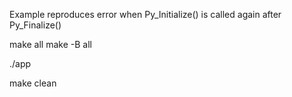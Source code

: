 
Example reproduces error when Py_Initialize() is called again after Py_Finalize()

make all
make -B all

./app

make clean
